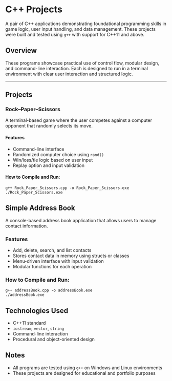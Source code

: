 # C++ Projects

A pair of C++ applications demonstrating foundational programming skills in game logic, user input handling, and data management. These projects were built and tested using `g++` with support for C++11 and above.

## Overview

These programs showcase practical use of control flow, modular design, and command-line interaction. Each is designed to run in a terminal environment with clear user interaction and structured logic.

---

## Projects

### Rock–Paper–Scissors

A terminal-based game where the user competes against a computer opponent that randomly selects its move.

#### Features
- Command-line interface
- Randomized computer choice using `rand()`
- Win/loss/tie logic based on user input
- Replay option and input validation

#### How to Compile and Run:
    g++ Rock_Paper_Scissors.cpp -o Rock_Paper_Scissors.exe
    ./Rock_Paper_Scissors.exe

## Simple Address Book

A console-based address book application that allows users to manage contact information.

### Features
- Add, delete, search, and list contacts
- Stores contact data in memory using structs or classes
- Menu-driven interface with input validation
- Modular functions for each operation

### How to Compile and Run:
    g++ addressBook.cpp -o addressBook.exe
    ./addressBook.exe
    
## Technologies Used

- C++11 standard
- `iostream`, `vector`, `string`
- Command-line interaction
- Procedural and object-oriented design

## Notes

- All programs are tested using `g++` on Windows and Linux environments
- These projects are designed for educational and portfolio purposes
